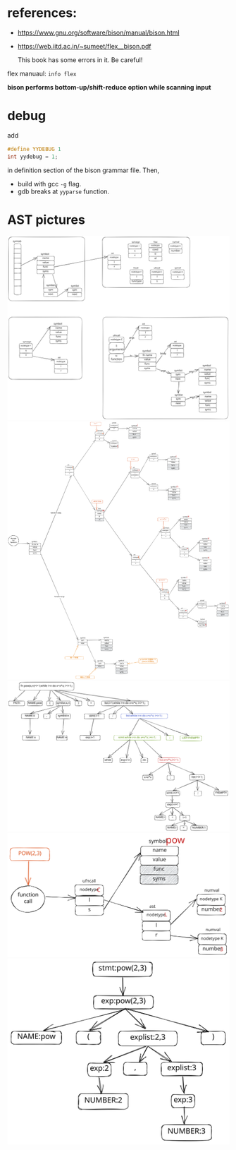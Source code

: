# references:

  * https://www.gnu.org/software/bison/manual/bison.html

  * https://web.iitd.ac.in/~sumeet/flex__bison.pdf

    This book has some errors in it. Be careful!

flex manuaul: `info flex`

**bison performs bottom-up/shift-reduce option while scanning input**

# debug

add

```c
#define YYDEBUG 1
int yydebug = 1;
```

in definition section of the bison grammar file.
Then, 

- build with gcc `-g` flag. 
- gdb breaks at `yyparse` function.


# AST pictures

![ast nodes](./doc/ast.excalidraw.svg)
![ast nodes example](./doc/ex_ast.excalidraw.svg)
![ast grammar example](./doc/ex_gram.excalidraw.svg)
![fn call ast nodes example](./doc/fncall.ast.excalidraw.svg)
![fn call grammar example](./doc/fncall.gram.excalidraw.svg)
